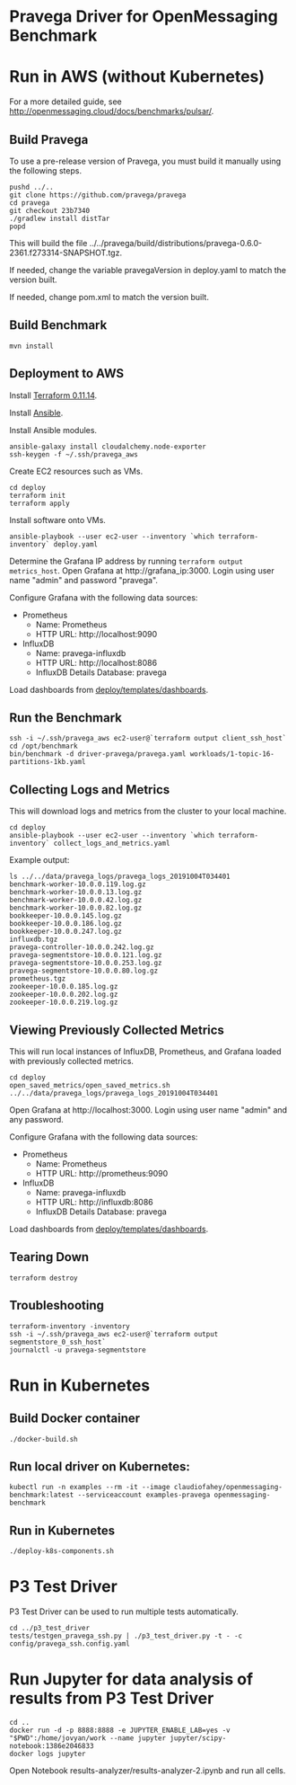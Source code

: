 # Pravega Driver for OpenMessaging Benchmark

# Run in AWS (without Kubernetes)

For a more detailed guide, see http://openmessaging.cloud/docs/benchmarks/pulsar/.

## Build Pravega

To use a pre-release version of Pravega, you must build it manually
using the following steps.

```
pushd ../..
git clone https://github.com/pravega/pravega
cd pravega
git checkout 23b7340
./gradlew install distTar
popd
```

This will build the file ../../pravega/build/distributions/pravega-0.6.0-2361.f273314-SNAPSHOT.tgz.

If needed, change the variable pravegaVersion in deploy.yaml to match the version built.

If needed, change pom.xml to match the version built.

## Build Benchmark

```
mvn install
```

## Deployment to AWS

Install [Terraform 0.11.14](https://terraform.io/).

Install [Ansible](http://docs.ansible.com/ansible/latest/intro_installation.html).

Install Ansible modules.
```
ansible-galaxy install cloudalchemy.node-exporter
ssh-keygen -f ~/.ssh/pravega_aws
```

Create EC2 resources such as VMs.
```
cd deploy
terraform init
terraform apply
```

Install software onto VMs.
```
ansible-playbook --user ec2-user --inventory `which terraform-inventory` deploy.yaml
```

Determine the Grafana IP address by running `terraform output metrics_host`.
Open Grafana at http://grafana_ip:3000.
Login using user name "admin" and password "pravega".

Configure Grafana with the following data sources:

  - Prometheus
    - Name: Prometheus
    - HTTP URL: http://localhost:9090
  - InfluxDB
    - Name: pravega-influxdb
    - HTTP URL: http://localhost:8086
    - InfluxDB Details Database: pravega

Load dashboards from [deploy/templates/dashboards](deploy/templates/dashboards).

## Run the Benchmark

```
ssh -i ~/.ssh/pravega_aws ec2-user@`terraform output client_ssh_host`
cd /opt/benchmark
bin/benchmark -d driver-pravega/pravega.yaml workloads/1-topic-16-partitions-1kb.yaml
```

## Collecting Logs and Metrics

This will download logs and metrics from the cluster to your local machine.

```
cd deploy
ansible-playbook --user ec2-user --inventory `which terraform-inventory` collect_logs_and_metrics.yaml
```

Example output:

```
ls ../../data/pravega_logs/pravega_logs_20191004T034401
benchmark-worker-10.0.0.119.log.gz
benchmark-worker-10.0.0.13.log.gz
benchmark-worker-10.0.0.42.log.gz
benchmark-worker-10.0.0.82.log.gz
bookkeeper-10.0.0.145.log.gz
bookkeeper-10.0.0.186.log.gz
bookkeeper-10.0.0.247.log.gz
influxdb.tgz
pravega-controller-10.0.0.242.log.gz
pravega-segmentstore-10.0.0.121.log.gz
pravega-segmentstore-10.0.0.253.log.gz
pravega-segmentstore-10.0.0.80.log.gz
prometheus.tgz
zookeeper-10.0.0.185.log.gz
zookeeper-10.0.0.202.log.gz
zookeeper-10.0.0.219.log.gz
```

## Viewing Previously Collected Metrics

This will run local instances of InfluxDB, Prometheus, and Grafana loaded with previously
collected metrics.

```
cd deploy
open_saved_metrics/open_saved_metrics.sh ../../data/pravega_logs/pravega_logs_20191004T034401
```

Open Grafana at http://localhost:3000.
Login using user name "admin" and any password.

Configure Grafana with the following data sources:

  - Prometheus
    - Name: Prometheus
    - HTTP URL: http://prometheus:9090
  - InfluxDB
    - Name: pravega-influxdb
    - HTTP URL: http://influxdb:8086
    - InfluxDB Details Database: pravega

Load dashboards from [deploy/templates/dashboards](deploy/templates/dashboards).

## Tearing Down

```
terraform destroy
```

## Troubleshooting

```
terraform-inventory -inventory
ssh -i ~/.ssh/pravega_aws ec2-user@`terraform output segmentstore_0_ssh_host`
journalctl -u pravega-segmentstore
```

# Run in Kubernetes

## Build Docker container

```
./docker-build.sh
```

## Run local driver on Kubernetes:
```
kubectl run -n examples --rm -it --image claudiofahey/openmessaging-benchmark:latest --serviceaccount examples-pravega openmessaging-benchmark
```

## Run in Kubernetes

```
./deploy-k8s-components.sh
```

# P3 Test Driver

P3 Test Driver can be used to run multiple tests automatically.

```
cd ../p3_test_driver
tests/testgen_pravega_ssh.py | ./p3_test_driver.py -t - -c config/pravega_ssh.config.yaml
```

# Run Jupyter for data analysis of results from P3 Test Driver

```
cd ..
docker run -d -p 8888:8888 -e JUPYTER_ENABLE_LAB=yes -v "$PWD":/home/jovyan/work --name jupyter jupyter/scipy-notebook:1386e2046833
docker logs jupyter
```

Open Notebook results-analyzer/results-analyzer-2.ipynb and run all cells.
